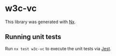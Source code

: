 # w3c-vc

This library was generated with [Nx](https://nx.dev).

## Running unit tests

Run `nx test w3c-vc` to execute the unit tests via [Jest](https://jestjs.io).
